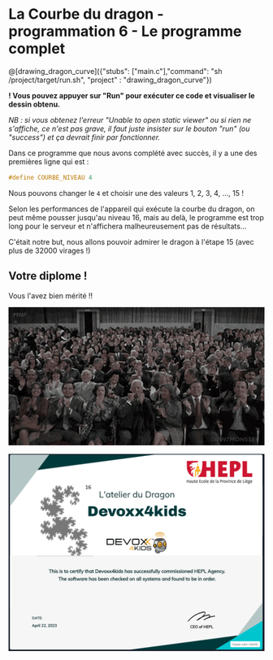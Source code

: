 # La Courbe du dragon - programmation 6 - Le programme complet

@[drawing_dragon_curve]({"stubs": ["main.c"],"command": "sh /project/target/run.sh", "project" : "drawing_dragon_curve"})

**! Vous pouvez appuyer sur "Run" pour exécuter ce code et visualiser le dessin obtenu.**

*NB : si vous obtenez l'erreur "Unable to open static viewer" ou si rien ne s'affiche, ce n'est pas grave, il faut juste insister sur le bouton "run" (ou "success") et ça devrait finir par fonctionner.*

Dans ce programme que nous avons complété avec succès, il y a une des premières ligne qui est :

```C
#define COURBE_NIVEAU 4
```

Nous pouvons changer le `4` et choisir une des valeurs 1, 2, 3, 4, ..., 15 !

Selon les performances de l'appareil qui exécute la courbe du dragon, on peut même pousser jusqu'au niveau 16, mais au delà, le programme est trop long pour le serveur et n'affichera malheureusement pas de résultats...

C'était notre but, nous allons pouvoir admirer le dragon à l'étape 15 (avec plus de 32000 virages !)

## Votre diplome !

Vous l'avez bien mérité !! 

![applause](img/applause.gif) 

![diplome](img/diplome.PNG) 

